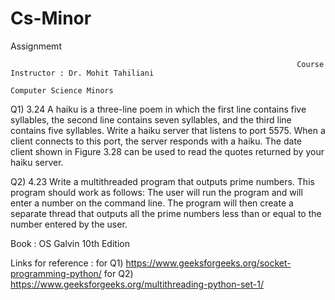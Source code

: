 # Cs-Minor
Assignmemt

                                                                    Course Instructor : Dr. Mohit Tahiliani 
                                                                         Computer Science Minors

Q1) 3.24 A haiku is a three-line poem in which the first line contains five syllables, the second line contains seven syllables, and the third line contains five syllables. Write a haiku server that listens to port 5575. When a client connects to this port, the server responds with a haiku. The date client shown in Figure 3.28 can be used to read the quotes returned by your haiku server.

Q2) 4.23 Write a multithreaded program that outputs prime numbers. This program should work as follows: The user will run the program and will enter a number on the command line. The program will then create a separate thread that outputs all the prime numbers less than or equal to the number entered by the user.

Book : OS Galvin 10th Edition

Links for reference :
for Q1) https://www.geeksforgeeks.org/socket-programming-python/
for Q2) https://www.geeksforgeeks.org/multithreading-python-set-1/

